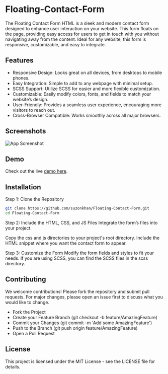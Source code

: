 
#  Floating-Contact-Form

The Floating Contact Form HTML is a sleek and modern contact form designed to enhance user interaction on your website. This form floats on the page, providing easy access for users to get in touch with you without navigating away from the content. Ideal for any website, this form is responsive, customizable, and easy to integrate.


## Features

- Responsive Design: Looks great on all devices, from desktops to  mobile phones.
- Easy Integration: Simple to add to any webpage with minimal setup.
- SCSS Support: Utilize SCSS for easier and more flexible customization.
- Customizable: Easily modify colors, fonts, and fields to match your website’s design.
- User-Friendly: Provides a seamless user experience, encouraging more visitors to reach out.
- Cross-Browser Compatible: Works smoothly across all major browsers.


## Screenshots

![App Screenshot](https://suzonkhan.github.io/Floating-Contact-Form/screenshots/Floating-Contact-Form.png)


## Demo

Check out the live [demo here](https://suzonkhan.github.io/Floating-Contact-Form/).


## Installation

Step 1: Clone the Repository

```bash
git clone https://github.com/suzonkhan/Floating-Contact-Form.git
cd Floating-Contact-Form
```
Step 2: Include the HTML, CSS, and JS Files
Integrate the form’s files into your project.

Copy the css and js directories to your project's root directory.
Include the HTML snippet where you want the contact form to appear.

Step 3: Customize the Form
Modify the form fields and styles to fit your needs. If you are using SCSS, you can find the SCSS files in the scss directory.


## Contributing

We welcome contributions! Please fork the repository and submit pull requests. For major changes, please open an issue first to discuss what you would like to change.

- Fork the Project
- Create your Feature Branch (git checkout -b feature/AmazingFeature)
- Commit your Changes (git commit -m 'Add some AmazingFeature')
- Push to the Branch (git push origin feature/AmazingFeature)
- Open a Pull Request


## License

This project is licensed under the MIT License - see the LICENSE file for details.
